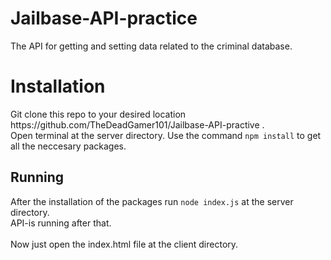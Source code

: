 # Jailbase-API-practice

The API for getting and setting data related to the criminal database.

<h1>Installation</h1>
Git clone this repo to your desired location https://github.com/TheDeadGamer101/Jailbase-API-practive . 
<br>
Open terminal at the server directory. Use the command <code>npm install</code> to get all the neccesary packages.

<h2>Running</h2>
After the installation of the packages run <code>node index.js</code> at the server directory.
<br>
API-is running after that.
<br>
<br>
Now just open the index.html file at the client directory.
